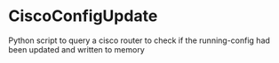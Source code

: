 # CiscoConfigUpdate
Python script to query a cisco router to check if the running-config had been updated and written to memory
